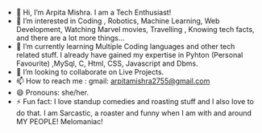 - 👋 Hi, I’m Arpita Mishra. I am a Tech Enthusiast!
- 👀 I’m interested in Coding , Robotics, Machine Learning, Web Development, Watching Marvel movies, Travelling , Knowing tech facts, and there are a lot more things... 
- 🌱 I’m currently learning Multiple Coding languages and other tech related stuff. I already have gained my expertise in Pyhton (Personal Favourite) ,MySql, C, Html, CSS, Javascript and Dbms.  
- 💞️ I’m looking to collaborate on Live Projects.
- 📫 How to reach me : gmail: arpitamishra2755@gmail.com
- 😄 Pronouns: she/her.
- ⚡ Fun fact: I love standup comedies and roasting stuff and I also love to do that. I am Sarcastic, a roaster and funny when I am with and around MY PEOPLE! Melomaniac! 

<!---
Arpita-2755/Arpita-2755 is a ✨ special ✨ repository because its `README.md` (this file) appears on your GitHub profile.
You can click the Preview link to take a look at your changes.
--->
